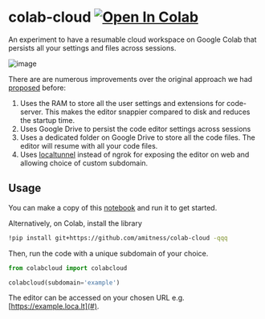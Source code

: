 # colab-cloud [![Open In Colab](https://colab.research.google.com/assets/colab-badge.svg)](https://colab.research.google.com/drive/1dIPSXtgOlXoWmiXSsukiLkpcqLAbZQ40?usp=sharing)

An experiment to have a resumable cloud workspace on Google Colab that persists all your settings and files across sessions.

![image](https://user-images.githubusercontent.com/8587189/232345088-c4542701-53ad-4c8b-9787-5e9f13491403.png)

There are are numerous improvements over the original approach we had [proposed](https://amitness.com/vscode-on-colab/) before:
1. Uses the RAM to store all the user settings and extensions for code-server. This makes the editor snappier compared to disk and reduces the startup time.
2. Uses Google Drive to persist the code editor settings across sessions
3. Uses a dedicated folder on Google Drive to store all the code files. The editor will resume with all your code files.
4. Uses [localtunnel](https://github.com/localtunnel/localtunnel) instead of ngrok for exposing the editor on web and allowing choice of custom subdomain.

## Usage

You can make a copy of this [notebook](https://colab.research.google.com/drive/1dIPSXtgOlXoWmiXSsukiLkpcqLAbZQ40?usp=sharing) and run it to get started.

Alternatively, on Colab, install the library
```bash
!pip install git+https://github.com/amitness/colab-cloud -qqq
```

Then, run the code with a unique subdomain of your choice.
```python
from colabcloud import colabcloud

colabcloud(subdomain='example')
```

The editor can be accessed on your chosen URL e.g. [https://example.loca.lt](#).

